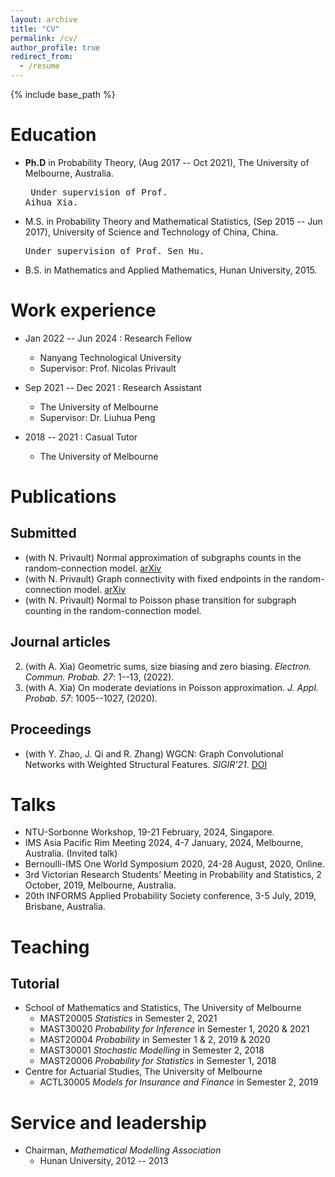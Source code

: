 ```yaml
---
layout: archive
title: "CV"
permalink: /cv/
author_profile: true
redirect_from:
  - /resume
---
```


{% include base_path %}

Education
======
* __Ph.D__ in Probability Theory, (Aug 2017 -- Oct 2021), The University of Melbourne, Australia.<pre> Under supervision of Prof. Aihua Xia.</pre>
* M.S. in Probability Theory and Mathematical Statistics, (Sep 2015 -- Jun 2017), University of Science and Technology of China, China.<pre> Under supervision of Prof. Sen Hu.</pre>
* B.S. in Mathematics and Applied Mathematics, Hunan University, 2015.

Work experience
======
* Jan 2022 -- Jun 2024 : Research Fellow
  * Nanyang Technological University 
  * Supervisor: Prof. Nicolas Privault

* Sep 2021 -- Dec 2021 : Research Assistant
  * The University of Melbourne
  * Supervisor: Dr. Liuhua Peng

* 2018 -- 2021 : Casual Tutor
  * The University of Melbourne

Publications
======

## Submitted
  
  * (with N. Privault) Normal approximation of subgraphs counts in the random-connection model. [arXiv](https://arxiv.org/abs/2301.12145) <!--{arXiv.2301.12145} -->
  * (with N. Privault) Graph connectivity with fixed endpoints in the random-connection model. [arXiv](https://arxiv.org/abs/2312.12745) <!--{arXiv:2312.12745} -->
  * (with N. Privault) Normal to Poisson phase transition for subgraph counting in the random-connection model. 

## Journal articles
  
  2. (with A. Xia) Geometric sums, size biasing and zero biasing. *Electron. Commun. Probab.* _27_: 1--13, (2022). 
  1. (with A. Xia) On moderate deviations in Poisson approximation. *J. Appl. Probab.* _57_: 1005--1027, (2020).

## Proceedings
  
  * (with Y. Zhao, J. Qi and R. Zhang) WGCN: Graph Convolutional Networks with Weighted Structural Features. *SIGIR'21*. [DOI](https://doi.org/10.1145/3404835.3462834)
  
Talks
======
* NTU-Sorbonne Workshop, 19-21 February, 2024, Singapore.
* IMS Asia Pacific Rim Meeting 2024, 4-7 January, 2024, Melbourne, Australia. (Invited talk)
* Bernoulli-IMS One World Symposium 2020, 24-28 August, 2020, Online.
* 3rd Victorian Research Students’ Meeting in Probability and Statistics, 2 October, 2019, Melbourne, Australia.
* 20th INFORMS Applied Probability Society conference, 3-5 July, 2019, Brisbane, Australia.
  
Teaching
======
## Tutorial 
* School of Mathematics and Statistics, The University of Melbourne
  * MAST20005 *Statistics* in Semester 2, 2021
  * MAST30020 *Probability for Inference* in Semester 1, 2020 & 2021
  * MAST20004 *Probability* in Semester 1 & 2, 2019 & 2020
  * MAST30001 *Stochastic Modelling* in Semester 2, 2018
  * MAST20006 *Probability for Statistics* in Semester 1, 2018
* Centre for Actuarial Studies, The University of Melbourne
  * ACTL30005 *Models for Insurance and Finance* in Semester 2, 2019
  
Service and leadership
======
* Chairman, _Mathematical Modelling Association_
  * Hunan University, 2012 -- 2013
